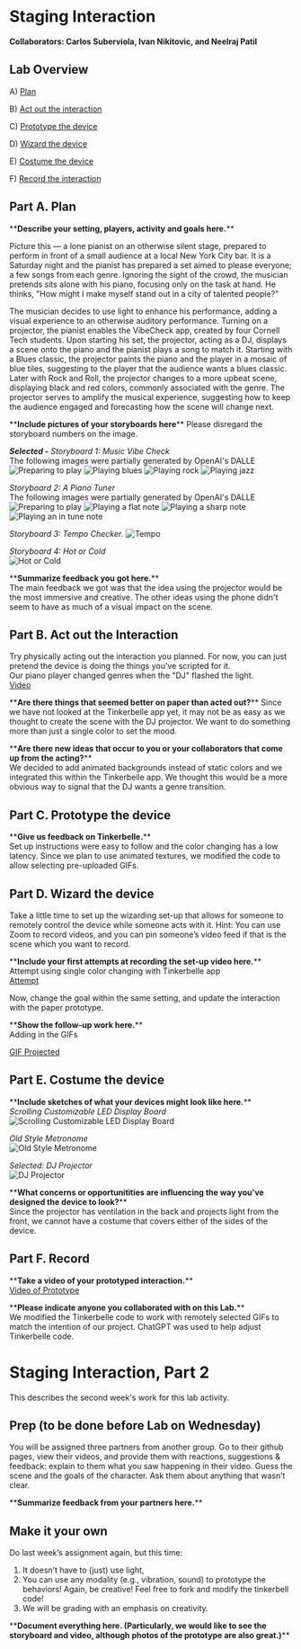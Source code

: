 

# Staging Interaction

**Collaborators: Carlos Suberviola, Ivan Nikitovic, and Neelraj Patil**
<!---
In the original stage production of Peter Pan, Tinker Bell was represented by a darting light created by a small handheld mirror off-stage, reflecting a little circle of light from a powerful lamp. Tinkerbell communicates her presence through this light to the other characters. See more info [here](https://en.wikipedia.org/wiki/Tinker_Bell). 

There is no actor that plays Tinkerbell--her existence in the play comes from the interactions that the other characters have with her.

For lab this week, we draw on this and other inspirations from theatre to stage interactions with a device where the main mode of display/output for the interactive device you are designing is lighting. You will plot the interaction with a storyboard, and use your computer and a smartphone to experiment with what the interactions will look and feel like. 

_Make sure you read all the instructions and understand the whole of the laboratory activity before starting!_



## Prep

### To start the semester, you will need:
1. Read about Git [here](https://git-scm.com/book/en/v2/Getting-Started-What-is-Git%3F).
2. Set up your own Github "Lab Hub" repository to keep all you work in record by [following these instructions](https://github.com/FAR-Lab/Developing-and-Designing-Interactive-Devices/blob/2021Fall/readings/Submitting%20Labs.md).
3. Set up the README.md for your Hub repository (for instance, so that it has your name and points to your own Lab 1) and [learn how to](https://guides.github.com/features/mastering-markdown/) organize and post links to your submissions on your README.md so we can find them easily.


### For this lab, you will need:
1. Paper
2. Markers/ Pens
3. Scissors
4. Smart Phone -- The main required feature is that the phone needs to have a browser and display a webpage.
5. Computer -- We will use your computer to host a webpage which also features controls.
6. Found objects and materials -- You will have to costume your phone so that it looks like some other devices. These materials can include doll clothes, a paper lantern, a bottle, human clothes, a pillow case, etc. Be creative!

### Deliverables for this lab are: 
1. 7 Storyboards
1. 3 Sketches/photos of costumed devices
1. Any reflections you have on the process
1. Video sketch of 3 prototyped interactions
1. Submit the items above in the lab1 folder of your class [Github page], either as links or uploaded files. Each group member should post their own copy of the work to their own Lab Hub, even if some of the work is the same from each person in the group.

### The Report
This README.md page in your own repository should be edited to include the work you have done (the deliverables mentioned above). Following the format below, you can delete everything but the headers and the sections between the **stars**. Write the answers to the questions under the starred sentences. Include any material that explains what you did in this lab hub folder, and link it in your README.md for the lab.
!--->
## Lab Overview

A) [Plan](#part-a-plan) 

B) [Act out the interaction](#part-b-act-out-the-interaction) 

C) [Prototype the device](#part-c-prototype-the-device)

D) [Wizard the device](#part-d-wizard-the-device) 

E) [Costume the device](#part-e-costume-the-device)

F) [Record the interaction](#part-f-record)


## Part A. Plan 


\*\***Describe your setting, players, activity and goals here.**\*\*

Picture this — a lone pianist on an otherwise silent stage, prepared to perform in front of a small audience at a local New York City bar. It is a Saturday night and the pianist has prepared a set aimed to please everyone; a few songs from each genre. Ignoring the sight of the crowd, the musician pretends sits alone with his piano, focusing only on the task at hand. He thinks, "How might I make myself stand out in a city of talented people?"

The musician decides to use light to enhance his performance, adding a visual experience to an otherwise auditory performance. Turning on a projector, the pianist enables the VibeCheck app, created by four Cornell Tech students. Upon starting his set, the projector, acting as a DJ, displays a scene onto the piano and the pianist plays a song to match it. Starting with a Blues classic, the projector paints the piano and the player in a mosaic of blue tiles, suggesting to the player that the audience wants a blues classic. Later with Rock and Roll, the projector changes to a more upbeat scene, displaying black and red colors, commonly associated with the genre. The projector serves to amplify the musical experience, suggesting how to keep the audience engaged and forecasting how the scene will change next.

\*\***Include pictures of your storyboards here**\*\*
Please disregard the storyboard numbers on the image.  

***Selected -** Storyboard 1: Music Vibe Check* \
The following images were partially generated by OpenAI's DALLE \
![Preparing to play](/Lab%201/storyboards/vibe-check/initial.png)
![Playing blues](/Lab%201/storyboards/vibe-check/blues.png)
![Playing rock](/Lab%201/storyboards/vibe-check/rocknroll.png)
![Playing jazz](/Lab%201/storyboards/vibe-check/jazz.png)

*Storyboard 2: A Piano Tuner* \
The following images were partially generated by OpenAI's DALLE \
![Preparing to play](/Lab%201/storyboards/tuner/complete/preparing.png)
![Playing a flat note](/Lab%201/storyboards/tuner/complete/flat.png)
![Playing a sharp note](/Lab%201/storyboards/tuner/complete/sharp.png)
![Playing an in tune note](/Lab%201/storyboards/tuner/complete/perfect.png)

*Storyboard 3: Tempo Checker*. 
![Tempo](/Lab%201/storyboards/IMG_2105.jpeg)

*Storyboard 4: Hot or Cold*  
![Hot or Cold](/Lab%201/storyboards/IMG_2104.jpeg)

\*\***Summarize feedback you got here.**\*\*  
The main feedback we got was that the idea using the projector would be the most immersive and creative. The other ideas using the phone didn't seem to have as much of a visual impact on the scene.

## Part B. Act out the Interaction

Try physically acting out the interaction you planned. For now, you can just pretend the device is doing the things you’ve scripted for it.  
Our piano player changed genres when the "DJ" flashed the light.  
[Video](https://drive.google.com/file/d/1n2bn9h6-RctrIRcpJd2N5-sUjcy3IfTY/view?usp=drivesdk)



\*\***Are there things that seemed better on paper than acted out?**\*\*
Since we have not looked at the Tinkerbelle app yet, it may not be as easy as we thought to create the scene with the DJ projector. We want to do something more than just a single color to set the mood.

\*\***Are there new ideas that occur to you or your collaborators that come up from the acting?**\*\*  
We decided to add animated backgrounds instead of static colors and we integrated this within the Tinkerbelle app. We thought this would be a more obvious way to signal that the DJ wants a genre transition.  



## Part C. Prototype the device

<!-- You will be using your smartphone as a stand-in for the device you are prototyping. You will use the browser of your smart phone to act as a “light” and use a remote control interface to remotely change the light on that device. 

Code for the "Tinkerbelle" tool, and instructions for setting up the server and your phone are [here](https://github.com/FAR-Lab/tinkerbelle).

We invented this tool for this lab! 

If you run into technical issues with this tool, you can also use a light switch, dimmer, etc. that you can can manually or remotely control. -->

\*\***Give us feedback on Tinkerbelle.**\*\* \
Set up instructions were easy to follow and the color changing has a low latency. Since we plan to use animated textures, we modified the code to allow selecting pre-uploaded GIFs.

## Part D. Wizard the device
Take a little time to set up the wizarding set-up that allows for someone to remotely control the device while someone acts with it. Hint: You can use Zoom to record videos, and you can pin someone’s video feed if that is the scene which you want to record. 

\*\***Include your first attempts at recording the set-up video here.**\*\*
Attempt using single color changing with Tinkerbelle app  
 [Attempt](https://drive.google.com/file/d/1Dx2rSeveBNBlT-BBi9_VxBzZMMlvx_eq/view?usp=drivesdkx)  


Now, change the goal within the same setting, and update the interaction with the paper prototype. 

\*\***Show the follow-up work here.**\*\*  
Adding in the GIFs  

[GIF Projected](https://drive.google.com/file/d/1Qc-t5EvsV8UDbPcp2JdbQyVkc1g_9kw_/view?usp=sharing)  


## Part E. Costume the device


\*\***Include sketches of what your devices might look like here.**\*\* \
*Scrolling Customizable LED Display Board*\
![Scrolling Customizable LED Display Board](/Lab%201/storyboards/costumes/led.png)   

*Old Style Metronome*\
![Old Style Metronome](/Lab%201/storyboards/costumes/metronome.png)   

*Selected: DJ Projector*  
![DJ Projector](/Lab%201/storyboards/costumes/dj.jpg) 

\*\***What concerns or opportunitities are influencing the way you've designed the device to look?**\*\* \
Since the projector has ventilation in the back and projects light from the front, we cannot have a costume that covers either of the sides of the device.


## Part F. Record

\*\***Take a video of your prototyped interaction.**\*\*  
[Video of Prototype](https://drive.google.com/file/d/1r2ackO6KHVYIbQu3fWM3Rz4h4dXIjIj_/view?usp=sharing)  



\*\***Please indicate anyone you collaborated with on this Lab.**\*\* \
We modified the Tinkerbelle code to work with remotely selected GIFs to match the intention of our project. ChatGPT was used to help adjust Tinkerbelle code.



# Staging Interaction, Part 2 

This describes the second week's work for this lab activity.


## Prep (to be done before Lab on Wednesday)

You will be assigned three partners from another group. Go to their github pages, view their videos, and provide them with reactions, suggestions & feedback: explain to them what you saw happening in their video. Guess the scene and the goals of the character. Ask them about anything that wasn’t clear. 

\*\***Summarize feedback from your partners here.**\*\*

## Make it your own

Do last week’s assignment again, but this time: 
1) It doesn’t have to (just) use light, 
2) You can use any modality (e.g., vibration, sound) to prototype the behaviors! Again, be creative! Feel free to fork and modify the tinkerbell code! 
3) We will be grading with an emphasis on creativity. 

\*\***Document everything here. (Particularly, we would like to see the storyboard and video, although photos of the prototype are also great.)**\*\*
